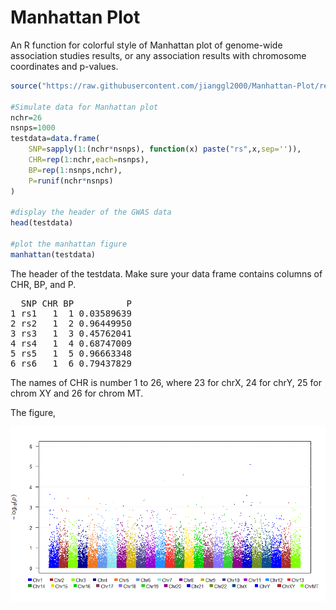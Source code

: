 # Manhattan Plot
An R function for colorful style of Manhattan plot of genome-wide association studies results, or any association results with chromosome coordinates and p-values.

```R
source("https://raw.githubusercontent.com/jianggl2000/Manhattan-Plot/refs/heads/main/manhattan.R")

#Simulate data for Manhattan plot
nchr=26
nsnps=1000
testdata=data.frame(
    SNP=sapply(1:(nchr*nsnps), function(x) paste("rs",x,sep='')),
    CHR=rep(1:nchr,each=nsnps), 
    BP=rep(1:nsnps,nchr), 
	P=runif(nchr*nsnps)
)

#display the header of the GWAS data
head(testdata)

#plot the manhattan figure
manhattan(testdata)
```
The header of the testdata. Make sure your data frame contains columns of CHR, BP, and P. 
<pre>
  SNP CHR BP          P
1 rs1   1  1 0.03589639
2 rs2   1  2 0.96449950
3 rs3   1  3 0.45762041
4 rs4   1  4 0.68747009
5 rs5   1  5 0.96663348
6 rs6   1  6 0.79437829
</pre>

The names of CHR is number 1 to 26, where 23 for chrX, 24 for chrY, 25 for chrom XY and 26 for chrom MT.

The figure,

![Manhattan plot](manhattan.png)
